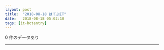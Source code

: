 ```yaml
---
layout: post
title:  "2018-08-18 はてぶIT"
date:   2018-08-18 05:02:10
tags: [it-hotentry]
---
```

0 件のデータあり

<hr>
